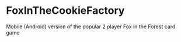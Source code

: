# FoxInTheCookieFactory
Mobile (Android) version of the popular 2 player Fox in the Forest card game
